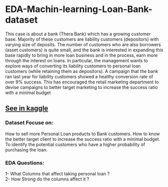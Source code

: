 # EDA-Machin-learning-Loan-Bank-dataset

This case is about a bank (Thera Bank) which has a growing customer base. Majority of these customers are liability customers (depositors) with varying size of deposits. The number of customers who are also borrowers (asset customers) is quite small, and the bank is interested in expanding this base rapidly to bring in more loan business and in the process, earn more through the interest on loans. In particular, the management wants to explore ways of converting its liability customers to personal loan customers (while retaining them as depositors). A campaign that the bank ran last year for liability customers showed a healthy conversion rate of over 9% success. This has encouraged the retail marketing department to devise campaigns to better target marketing to increase the success ratio with a minimal budget<br>
## <a href='https://www.kaggle.com/code/muhammedzidan/personal-loan-problem-solved-with-eda-and-99-acc'>See in kaggle</a><br>

<h3>Dataset Focuse on:</h3>
How to sell more Personal Loan products to Bank customers.
How to know the better target client to increase the success ratio with a minimal budget.
To identify the potential customers who have a higher probability of purchasing the loan.

<h3>EDA Questions:</h3>
1- What Columns that affect taking personal loan ? <br>
2- How Strong do the columns affect it ?
